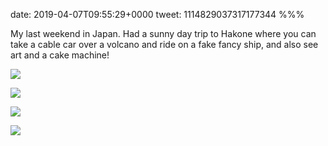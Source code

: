date: 2019-04-07T09:55:29+0000
tweet: 1114829037317177344
%%%

My last weekend in Japan. Had a sunny day trip to Hakone where you can take a cable car over a volcano and ride on a fake fancy ship, and also see art and a cake machine!

![](D3irFAQUYAAo8iX.jpg)

![](D3irFsbU0AAGXQ4.jpg)

![](D3irFCkUcAAG9fR.jpg)

![](D3irFE-U0AAtkZU.jpg)
